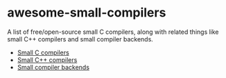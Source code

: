 # awesome-small-compilers

A list of free/open-source small C compilers, along with related things like small C++ compilers and small compiler backends.

* [Small C compilers](SmallCCompilers.md)
* [Small C++ compilers](SmallCxxCompilers.md)
* [Small compiler backends](SmallCompilerBackends.md)

